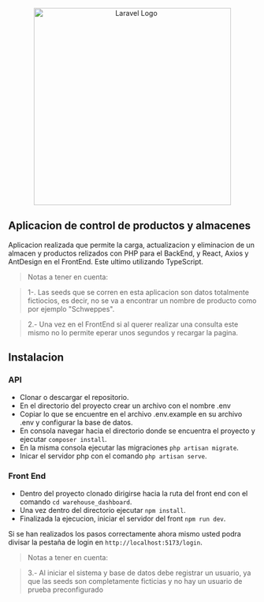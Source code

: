 <p align="center"><a href="https://laravel.com" target="_blank"><img src="https://raw.githubusercontent.com/laravel/art/master/logo-lockup/5%20SVG/2%20CMYK/1%20Full%20Color/laravel-logolockup-cmyk-red.svg" width="400" alt="Laravel Logo"></a></p>

## Aplicacion de control de productos y almacenes

Aplicacion realizada que permite la carga, actualizacion y eliminacion de un almacen y productos relizados con PHP para el BackEnd, y React, Axios y AntDesign en el FrontEnd. Este ultimo utilizando TypeScript.

> Notas a tener en cuenta:

> 1-. Las seeds que se corren en esta aplicacion son datos totalmente fictiocios, es decir, no se va a encontrar un nombre de producto como por ejemplo "Schweppes".

> 2.- Una vez en el FrontEnd si al querer realizar una consulta este mismo no lo permite eperar unos segundos y recargar la pagina.

## Instalacion

### API
- Clonar o descargar el repositorio.
- En el directorio del proyecto crear un archivo con el nombre .env
- Copiar lo que se encuentre en el archivo .env.example en su archivo .env y configurar la base de datos.
- En consola navegar hacia el directorio donde se encuentra el proyecto y ejecutar `composer install`.
- En la misma consola ejecutar las migraciones `php artisan migrate`.
- Inicar el servidor php con el comando `php artisan serve`.

### Front End
- Dentro del proyecto clonado dirigirse hacia la ruta del front end con el comando `cd warehouse_dashboard`.
- Una vez dentro del directorio ejecutar `npm install`.
- Finalizada la ejecucion, iniciar el servidor del front `npm run dev`.

Si se han realizados los pasos correctamente ahora mismo usted podra divisar la pestaña de login en `http://localhost:5173/login`.

> Notas a tener en cuenta:

> 3.- Al iniciar el sistema y base de datos debe registrar un usuario, ya que las seeds son completamente ficticias y no hay un usuario de prueba preconfigurado
